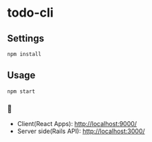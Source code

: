 # todo-cli
## Settings

```
npm install
```

## Usage

```
npm start
```

### :eyes:
* Client(React Apps): [http://localhost:9000/](http://localhost:9000/)
* Server side(Rails API): [http://localhost:3000/](http://localhost:3000/)
